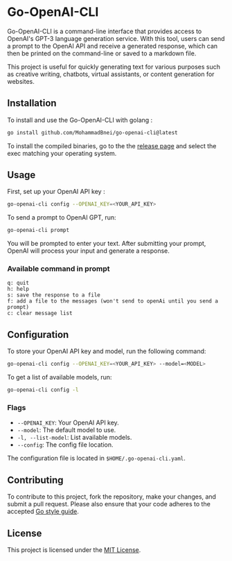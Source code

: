 # Go-OpenAI-CLI

Go-OpenAI-CLI is a command-line interface that provides access to OpenAI's GPT-3 language generation service. With this tool, users can send a prompt to the OpenAI API and receive a generated response, which can then be printed on the command-line or saved to a markdown file. 

This project is useful for quickly generating text for various purposes such as creative writing, chatbots, virtual assistants, or content generation for websites. 

## Installation

To install and use the Go-OpenAI-CLI with golang :

```sh
go install github.com/MohammadBnei/go-openai-cli@latest
```

To install the compiled binaries, go to the the [release page](https://github.com/MohammadBnei/go-openai-cli/releases/) and select the exec matching your operating system. 

## Usage

First, set up your OpenAI API key :
```sh
go-openai-cli config --OPENAI_KEY=<YOUR_API_KEY>
```

To send a prompt to OpenAI GPT, run:
```sh
go-openai-cli prompt
```

You will be prompted to enter your text. After submitting your prompt, OpenAI will process your input and generate a response.

### Available command in prompt 
```
q: quit
h: help
s: save the response to a file
f: add a file to the messages (won't send to openAi until you send a prompt)
c: clear message list
```

## Configuration

To store your OpenAI API key and model, run the following command:
```sh
go-openai-cli config --OPENAI_KEY=<YOUR_API_KEY> --model=<MODEL>
```

To get a list of available models, run:
```sh
go-openai-cli config -l
```

### Flags
- `--OPENAI_KEY`: Your OpenAI API key.
- `--model`: The default model to use.
- `-l, --list-model`: List available models.
- `--config`: The config file location.

The configuration file is located in `$HOME/.go-openai-cli.yaml`.

## Contributing

To contribute to this project, fork the repository, make your changes, and submit a pull request. Please also ensure that your code adheres to the accepted [Go style guide](https://golang.org/doc/effective_go.html). 

## License

This project is licensed under the [MIT License](https://opensource.org/licenses/MIT).
